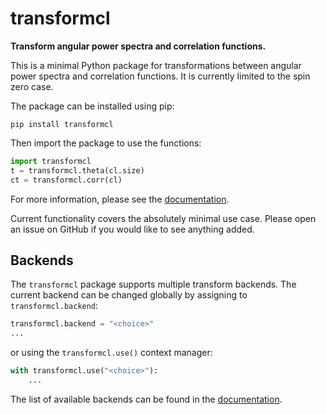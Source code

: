 
transformcl
===========

**Transform angular power spectra and correlation functions.**

This is a minimal Python package for transformations between angular power
spectra and correlation functions.  It is currently limited to the spin zero
case.

The package can be installed using pip:

    pip install transformcl

Then import the package to use the functions:

```py
import transformcl
t = transformcl.theta(cl.size)
ct = transformcl.corr(cl)
```

For more information, please see the [documentation].

Current functionality covers the absolutely minimal use case.  Please open an
issue on GitHub if you would like to see anything added.

[documentation]: https://glass.readthedocs.io/projects/transformcl/latest


Backends
--------
The `transformcl` package supports multiple transform backends.  The
current backend can be changed globally by assigning to
`transformcl.backend`:

```py
transformcl.backend = "<choice>"
...
```

or using the `transformcl.use()` context manager:

```py
with transformcl.use("<choice>"):
    ...
```

The list of available backends can be found in the [documentation][backends].

[backends]: https://glass.readthedocs.io/projects/transformcl/latest#backends
